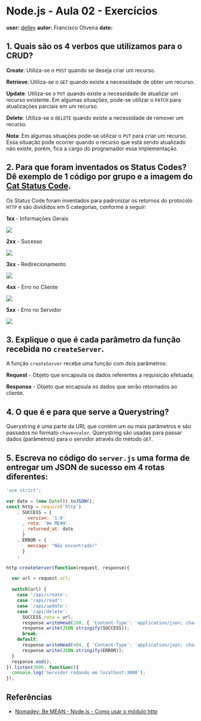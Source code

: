 # Node.js - Aula 02 - Exercícios
**user:** [delley](https://github.com/delley)
**autor:** Francisco Oliveira
**date:**

## 1. Quais são os 4 verbos que utilizamos para o CRUD?

**Create**: Utiliza-se o `POST` quando se deseja criar um recurso.

**Retrieve**: Utiliza-se o `GET` quando existe a necessidade de obter um recurso.

**Update**: Utiliza-se o `PUT` quando existe a necessidade de atualizar um recurso existente. Em algumas situações, pode-se utilizar o `PATCH` para atualizações parciais em um recurso.

**Delete**: Utiliza-se o `DELETE` quando existe a necessidade de remover um recurso.

**Nota**: Em algumas situações pode-se utilizar o `PUT` para criar um recurso. Essa situação pode ocorrer quando o recurso que está sendo atualizado não existe, porém, fica a cargo do programador essa implementação.  

## 2. Para que foram inventados os Status Codes? Dê exemplo de 1 código por grupo e a imagem do [Cat Status Code](https://http.cat/).

Os Status Code foram inventados para padronizar os retornos do protocolo `HTTP` e são divididos em 5 categorias, conforme a seguir:

**1xx** - Informações Gerais

![](101.jpeg)

**2xx** - Sucesso

![](201.jpeg)

**3xx** - Redirecionamento

![](305.jpeg)

**4xx** - Erro no Cliente

![](404.jpeg)

**5xx** - Erro no Servidor

![](503.jpeg)


## 3. Explique o que é cada parâmetro da função recebida no `createServer`.

A função `createServer` recebe uma função com dois parâmetros:

**Request** - Objeto que encapsula os dados referentes a requisição efetuada;

**Response** - Objeto que encapsula os dados que serão retornados ao cliente.

## 4. O que é e para que serve a Querystring?

Querystring é uma parte da URL que contém um ou mais parâmetros e são passados no formato `chave=valor`.
Querystring são usadas para passar dados (parâmetros) para o servidor através do método `GET`.

## 5. Escreva no código do `server.js` uma forma de entregar um JSON de sucesso em 4 rotas diferentes:

```js
'use strict';

var date = (new Date()).toJSON();
const http = require('http')
    , SUCCESS = {
        version: '1.0'
      , rota: 'Be MEAN'
      , returned_at: date
      }
    , ERROR = {
        message: "Não encontrado!"
      }
    ;

http.createServer(function(request, response){

  var url = request.url;

  switch(url) {
    case '/api/create':
    case '/api/read':
    case '/api/update':
    case '/api/delete':
      SUCCESS.rota = url;
      response.writeHead(200, { 'Content-Type': 'application/json; charset=utf-8'});
      response.write(JSON.stringify(SUCCESS));
      break;
    default:
      response.writeHead(404, { 'Content-Type': 'application/json; charset=utf-8'});
      response.write(JSON.stringify(ERROR));
  }
  response.end();
}).listen(3000, function(){
  console.log('Servidor rodando em localhost:3000');
});
```

## Referências

* [Nomadev: Be MEAN - Node.js - Como usar o módulo http](http://nomadev.com.br/be-mean-node-js-http/)
